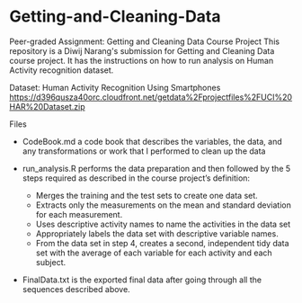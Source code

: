 # Getting-and-Cleaning-Data

Peer-graded Assignment: Getting and Cleaning Data Course Project
This repository is a Diwij Narang's submission for Getting and Cleaning Data course project. It has the instructions on how to run analysis on Human Activity recognition dataset.

Dataset:
Human Activity Recognition Using Smartphones  https://d396qusza40orc.cloudfront.net/getdata%2Fprojectfiles%2FUCI%20HAR%20Dataset.zip 

Files
* CodeBook.md a code book that describes the variables, the data, and any transformations or work that I performed to clean up the data

* run_analysis.R performs the data preparation and then followed by the 5 steps required as described in the course project’s definition:
    * Merges the training and the test sets to create one data set.
    * Extracts only the measurements on the mean and standard deviation for each measurement.
    * Uses descriptive activity names to name the activities in the data set
    * Appropriately labels the data set with descriptive variable names.
    * From the data set in step 4, creates a second, independent tidy data set with the average of each variable for each activity and each subject.
* FinalData.txt is the exported final data after going through all the sequences described above.
